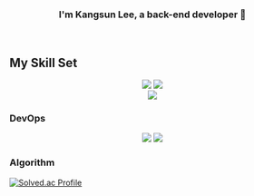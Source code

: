 ### <div align="center">I'm Kangsun Lee, a back-end developer 🚀</div>  
  

<br/>  



## My Skill Set


<div align="center">  
  <img src="https://img.shields.io/badge/java-007396?style=for-the-badge&logo=Java&logoColor=white">
  <img src="https://img.shields.io/badge/springboot-6DB33F?style=for-the-badge&logo=Springboot&logoColor=white">
</div>


<div align="center">  
  <img src="https://img.shields.io/badge/mysql-4479A1?style=for-the-badge&logo=Mysql&logoColor=white">
</div>



### DevOps  
<div align="center">  
  <img src="https://img.shields.io/badge/linux-FCC624?style=for-the-badge&logo=linux&logoColor=black">
  <img src="https://img.shields.io/badge/docker-2496ED?style=for-the-badge&logo=docker&logoColor=white">
</div>


### Algorithm
[![Solved.ac Profile](http://mazassumnida.wtf/api/v2/generate_badge?boj=hhhjs0133)](https://solved.ac/hhhjs0133/)

<br/>  
<br/>  

